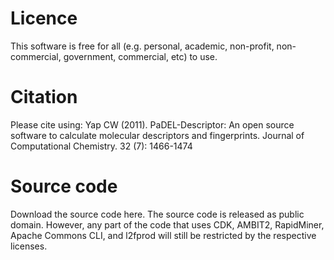 # Licence

This software is free for all (e.g. personal, academic, non-profit, non-commercial, government, commercial, etc) to use.

# Citation

Please cite using: Yap CW (2011). PaDEL-Descriptor: An open source software to calculate molecular descriptors and fingerprints. Journal of Computational Chemistry. 32 (7): 1466-1474

# Source code

Download the source code here. The source code is released as public domain. However, any part of the code that uses CDK, AMBIT2, RapidMiner, Apache Commons CLI, and l2fprod will still be restricted by the respective licenses.